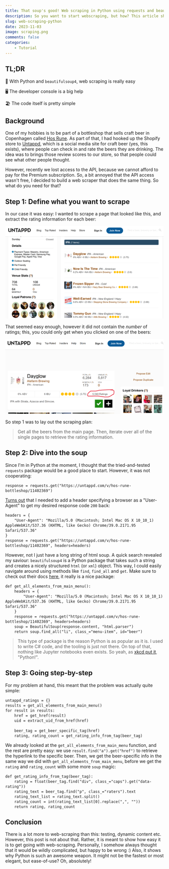 ```yaml
---
title: That soup's good! Web scraping in Python using requests and beautifulsoup4
description: So you want to start webscraping, but how? This article shows the biggest reason why Python is one of the most popular languages today - you can just get started so easily! Happy scraping...
slug: web-scraping-python
date: 2023-11-03
image: scraping.png
comments: false
categories:
    - Tutorial
---
```


## TL;DR

🥘 With Python and `beautifulsoup4`, web scraping is really easy

🖥 The developer console is a big help

🏖 The code itself is pretty simple

## Background

One of my hobbies is to be part of a bottleshop that sells craft beer in Copenhagen called [Hos Rune](https://hos-rune.dk/). As part of that, I had hooked up the Shopify store to [Untappd](https://untappd.com/), which is a social media site for craft beer (yes, this exists), where people can check in and rate the beers they are drinking. The idea was to brings those review scores to our store, so that people could see what other people thought.

However, recently we lost access to the API, because we cannot afford to pay for the Premium subscription. So, a bit annoyed that the API access wasn't free, I decided to build a web scraper that does the same thing. So what do you need for that?

## Step 1: Define what you want to scrape

In our case it was easy: I wanted to scrape a page that looked like this, and extract the rating information for each beer:

![untappd-main](untappd_main.png)

That seemed easy enough, however it did not contain the *number* of ratings; this, you could only get when you clicked on one of the beers:

![untappd-single](untappd_single.png)

So step 1 was to lay out the scraping plan:

> Get all the beers from the main page. Then, iterate over all of the single pages to retrieve the rating information.

## Step 2: Dive into the soup

Since I'm in Python at the moment, I thought that the tried-and-tested `requests` package would be a good place to start. However, it was not cooperating:

```
response = requests.get("https://untappd.com/v/hos-rune-bottleshop/11402369")
```

[Turns out]() that I needed to add a header specifying a browser as a "User-Agent" to get my desired response code `200` back:

```
headers = {
    "User-Agent": "Mozilla/5.0 (Macintosh; Intel Mac OS X 10_10_1) AppleWebKit/537.36 (KHTML, like Gecko) Chrome/39.0.2171.95 Safari/537.36"
}
response = requests.get("https://untappd.com/v/hos-rune-bottleshop/11402369", headers=headers)
```

However, not I just have a long string of html soup. A quick search revealed my saviour: `beautifulsoup4` is a Python package that takes such a string and creates a nicely structured `html` (or `xml`) object. This way, I could easily navigate around using methods like `find`, `find_all` and `get`. Make sure to check out their docs [here](), it really is a nice package:

```
def get_all_elements_from_main_menu():
    headers = {
        "User-Agent": "Mozilla/5.0 (Macintosh; Intel Mac OS X 10_10_1) AppleWebKit/537.36 (KHTML, like Gecko) Chrome/39.0.2171.95 Safari/537.36"
    }
    response = requests.get("https://untappd.com/v/hos-rune-bottleshop/11402369", headers=headers)
    soup = BeautifulSoup(response.content, "html.parser")
    return soup.find_all("li", class_="menu-item", id="beer")
```

> This type of package is the reason Python is as popular as it is. I used to write C# code, and the tooling is just not there. On top of that, nothing like Jupyter notebooks even exists. So yeah, as [xkcd put it](https://xkcd.com/353/), "Python!".

## Step 3: Going step-by-step

For my problem at hand, this meant that the problem was actually quite simple:

```
untappd_ratings = {}
results = get_all_elements_from_main_menu()
for result in results:
    href = get_href(result)
    uid = extract_uid_from_href(href)

    beer_tag = get_beer_specific_tag(href)
    rating, rating_count = get_rating_info_from_tag(beer_tag)
```

We already looked at the `get_all_elements_from_main_menu` function, and the rest are pretty easy: we use `result.find("a").get("href")` to retrieve the hyperlink to the specific beer. Then, we get the beer-specific info in the same way we did with `get_all_elements_from_main_menu`, before we get the `rating` and `rating_count` with some more `soup` magic:

```
def get_rating_info_from_tag(beer_tag):
    rating = float(beer_tag.find("div", class_="caps").get("data-rating"))
    rating_text = beer_tag.find("p", class_="raters").text
    rating_text_list = rating_text.split()
    rating_count = int(rating_text_list[0].replace(",", ""))
    return rating, rating_count
```

## Conclusion

There is a lot more to web-scraping than this: testing, dynamic content etc. However, this post is not about that. Rather, it is meant to show how easy it is to get going with web-scraping. Personally, I somehow always thought that it would be wildly complicated, but happy to be wrong :) Also, it shows why Python is such an awesome weapon. It might not be the fastest or most elegant, but ease-of-use? Oh, absolutely!

